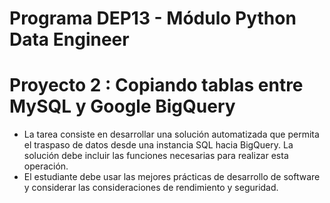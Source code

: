 # Programa DEP13 - Módulo Python Data Engineer
# Proyecto 2 : Copiando tablas entre MySQL y Google BigQuery

- La tarea consiste en desarrollar una solución automatizada que permita el traspaso de datos desde una instancia SQL hacia BigQuery. La solución debe incluir las funciones necesarias para realizar esta operación.
- El estudiante debe usar las mejores prácticas de desarrollo de software y considerar las consideraciones de rendimiento y seguridad.
